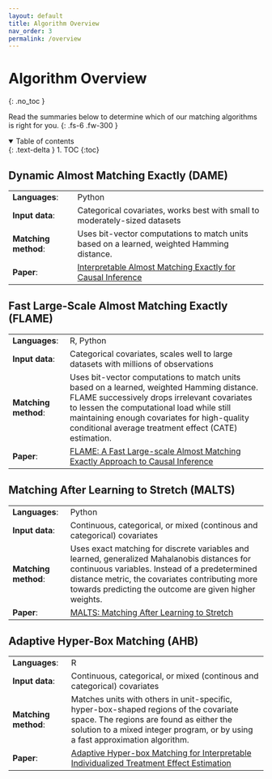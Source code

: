 ```yaml
---
layout: default
title: Algorithm Overview
nav_order: 3
permalink: /overview
---
```


# Algorithm Overview
{: .no_toc }

Read the summaries below to determine which of our matching algorithms is right for you.
{: .fs-6 .fw-300 }

<details open markdown="block">
  <summary>
    Table of contents
  </summary>
  {: .text-delta }
1. TOC
{:toc}
</details>

## Dynamic Almost Matching Exactly (DAME)

<table class="overview">
  <tr>
    <td><b>Languages</b>:</td> 
    <td>Python</td>
  </tr>
  <tr>
    <td><b>Input data</b>:</td>
    <td>Categorical covariates, works best with small to moderately-sized datasets</td>
  </tr>
  <tr>
    <td><b>Matching method</b>:</td>
    <td>Uses bit-vector computations to match units based on a learned, weighted Hamming 
    distance.</td>
  </tr>
  <tr>
    <td><b>Paper</b>:</td>
    <td>
      <a href="https://arxiv.org/abs/1806.06802">
      Interpretable Almost Matching Exactly for Causal Inference
      </a>
    </td>
  </tr>
</table>

## Fast Large-Scale Almost Matching Exactly (FLAME)

<table class="overview">
  <tr>
    <td><b>Languages</b>:</td> 
    <td>R, Python</td>
  </tr>
  <tr>
    <td><b>Input data</b>:</td>
    <td>Categorical covariates, scales well to large datasets with millions of observations</td>
  </tr>
  <tr>
    <td><b>Matching method</b>:</td>
    <td>Uses bit-vector computations to match units based on a learned, weighted Hamming distance. 
    FLAME successively drops irrelevant covariates to lessen the computational load while still 
    maintaining enough covariates for high-quality conditional average treatment effect (CATE) 
    estimation.</td>
  </tr>
  <tr>
    <td><b>Paper</b>:</td>
    <td>
      <a href="https://arxiv.org/abs/1707.06315">
      FLAME: A Fast Large-scale Almost Matching Exactly Approach to Causal Inference
      </a>
    </td>
  </tr>
</table>

## Matching After Learning to Stretch (MALTS)

<table class="overview">
  <tr>
    <td><b>Languages</b>:</td> 
    <td>Python</td>
  </tr>
  <tr>
    <td><b>Input data</b>:</td>
    <td>Continuous, categorical, or mixed (continous and categorical) covariates</td>
  </tr>
  <tr>
    <td><b>Matching method</b>:</td>
    <td>Uses exact matching for discrete variables and learned, generalized Mahalanobis distances 
    for continuous variables. Instead of a predetermined distance metric, the covariates 
    contributing more towards predicting the outcome are given higher weights.</td>
  </tr>
  <tr>
    <td><b>Paper</b>:</td>
    <td>
      <a href="https://arxiv.org/abs/1811.07415">
      MALTS: Matching After Learning to Stretch
      </a>
    </td>
  </tr>
</table>

## Adaptive Hyper-Box Matching (AHB)

<table class="overview">
  <tr>
    <td><b>Languages</b>:</td> 
    <td>R</td>
  </tr>
  <tr>
    <td><b>Input data</b>:</td>
    <td>Continuous, categorical, or mixed (continous and categorical) covariates</td>
  </tr>
  <tr>
    <td><b>Matching method</b>:</td>
    <td>Matches units with others in unit-specific, hyper-box-shaped regions of the covariate space. 
    The regions are found as either the solution to a mixed integer program, or by using a fast 
    approximation algorithm.</td>
  </tr>
  <tr>
    <td><b>Paper</b>:</td>
    <td>
      <a href="https://arxiv.org/abs/2003.01805">
      Adaptive Hyper-box Matching for Interpretable Individualized Treatment Effect Estimation
      </a>
    </td>
  </tr>
</table>
